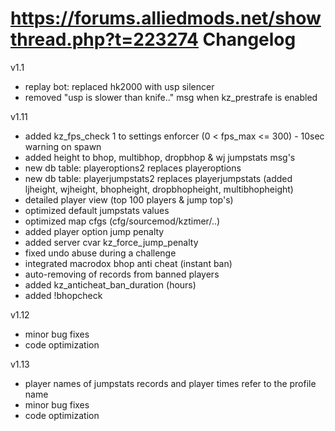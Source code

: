 https://forums.alliedmods.net/showthread.php?t=223274
Changelog
=======

v1.1
- replay bot: replaced hk2000 with usp silencer
- removed "usp is slower than knife.." msg when kz_prestrafe is enabled
 
v1.11
- added kz_fps_check 1 to settings enforcer (0 < fps_max <= 300) - 10sec warning on spawn
- added height to bhop, multibhop, dropbhop & wj jumpstats msg's
- new db table: playeroptions2 replaces playeroptions
- new db table: playerjumpstats2 replaces playerjumpstats (added ljheight, wjheight, bhopheight, dropbhopheight, multibhopheight)
- detailed player view (top 100 players & jump top's)
- optimized default jumpstats values
- optimized map cfgs (cfg/sourcemod/kztimer/..)
- added player option jump penalty
- added server cvar kz_force_jump_penalty
- fixed undo abuse during a challenge
- integrated macrodox bhop anti cheat (instant ban)
- auto-removing of records from banned players
- added kz_anticheat_ban_duration (hours)
- added !bhopcheck <name>

v1.12
- minor bug fixes
- code optimization

v1.13
- player names of jumpstats records and player times refer to the profile name 
- minor bug fixes
- code optimization
